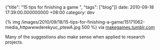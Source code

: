 {"title": "15 tips for finishing a game  ", "tags": ["blog"]}
date: 2010-09-18 17:39:00.000000000 +08:00
category: dev

{% img /images/2010/09/18/15-tips-for-finishing-a-game/15171062-media_httpwwwderekyuc_ptewA.jpg 500 %}
via [makegames.tumblr.com](http://makegames.tumblr.com/post/1136623767/finishing-a-game)

Many of the suggestions also make sense when applied to research projects.
